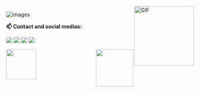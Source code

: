 
<img align="right" alt="GIF" height="160px" src="https://media.giphy.com/media/du3J3cXyzhj75IOgvA/giphy.gif" />

![images](https://user-images.githubusercontent.com/7718180/95263750-aec57680-0804-11eb-8a80-1d98d04cd2bc.png)

 **📫 Contact and social medias:**<br>
 
[<img src="https://img.shields.io/badge/twitter-%231DA1F2.svg?&style=for-the-badge&logo=twitter&logoColor=white">](https://twitter.com/ramoieeeuerj)
[<img src="https://img.shields.io/badge/linkedin-%230077B5.svg?&style=for-the-badge&logo=linkedin&logoColor=white">](https://www.linkedin.com/company/ramo-ieee-uerj/?originalSubdomain=br)
[<img src="https://img.shields.io/badge/instagram-%23E4405F.svg?&style=for-the-badge&logo=instagram&logoColor=white">](https://www.instagram.com/vivek.agent47/)
[<img src="https://img.shields.io/badge/facebook-%231877F2.svg?&style=for-the-badge&logo=facebook&logoColor=white">](https://www.facebook.com/ieeeuerj/)

<img align="left" height="80px" src="https://user-images.githubusercontent.com/7718180/95263330-fe577280-0803-11eb-9c20-c46cb6500252.png" />

<img align="right"  height="100px" src="https://user-images.githubusercontent.com/7718180/95263988-0532b500-0805-11eb-83fb-c442fd38aba8.png" />
